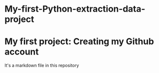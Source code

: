 # My-first-Python-extraction-data-project
# My first project: Creating my Github account
It's a markdown file in this repository
